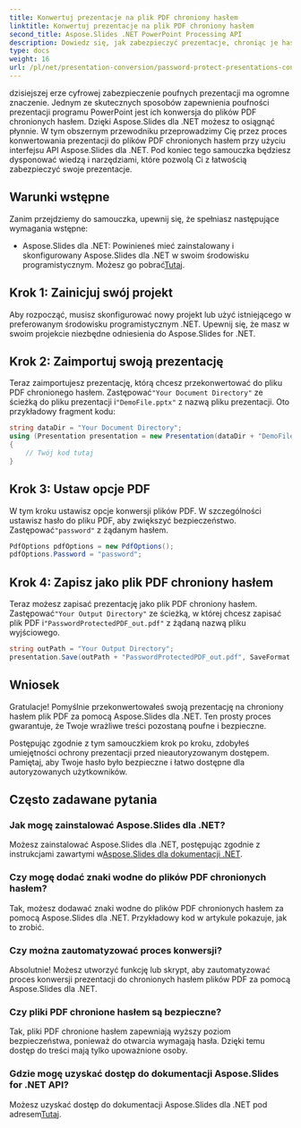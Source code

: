 ```yaml
---
title: Konwertuj prezentacje na plik PDF chroniony hasłem
linktitle: Konwertuj prezentacje na plik PDF chroniony hasłem
second_title: Aspose.Slides .NET PowerPoint Processing API
description: Dowiedz się, jak zabezpieczyć prezentacje, chroniąc je hasłem i konwertując je do plików PDF za pomocą Aspose.Slides dla .NET. Zwiększ bezpieczeństwo danych już teraz.
type: docs
weight: 16
url: /pl/net/presentation-conversion/password-protect-presentations-convert-to-password-protected-pdf/
---
```


dzisiejszej erze cyfrowej zabezpieczenie poufnych prezentacji ma ogromne znaczenie. Jednym ze skutecznych sposobów zapewnienia poufności prezentacji programu PowerPoint jest ich konwersja do plików PDF chronionych hasłem. Dzięki Aspose.Slides dla .NET możesz to osiągnąć płynnie. W tym obszernym przewodniku przeprowadzimy Cię przez proces konwertowania prezentacji do plików PDF chronionych hasłem przy użyciu interfejsu API Aspose.Slides dla .NET. Pod koniec tego samouczka będziesz dysponować wiedzą i narzędziami, które pozwolą Ci z łatwością zabezpieczyć swoje prezentacje.

## Warunki wstępne

Zanim przejdziemy do samouczka, upewnij się, że spełniasz następujące wymagania wstępne:

-  Aspose.Slides dla .NET: Powinieneś mieć zainstalowany i skonfigurowany Aspose.Slides dla .NET w swoim środowisku programistycznym. Możesz go pobrać[Tutaj](https://releases.aspose.com/slides/net/).

## Krok 1: Zainicjuj swój projekt

Aby rozpocząć, musisz skonfigurować nowy projekt lub użyć istniejącego w preferowanym środowisku programistycznym .NET. Upewnij się, że masz w swoim projekcie niezbędne odniesienia do Aspose.Slides for .NET.

## Krok 2: Zaimportuj swoją prezentację

Teraz zaimportujesz prezentację, którą chcesz przekonwertować do pliku PDF chronionego hasłem. Zastępować`"Your Document Directory"` ze ścieżką do pliku prezentacji i`"DemoFile.pptx"` z nazwą pliku prezentacji. Oto przykładowy fragment kodu:

```csharp
string dataDir = "Your Document Directory";
using (Presentation presentation = new Presentation(dataDir + "DemoFile.pptx"))
{
    // Twój kod tutaj
}
```

## Krok 3: Ustaw opcje PDF

 W tym kroku ustawisz opcje konwersji plików PDF. W szczególności ustawisz hasło do pliku PDF, aby zwiększyć bezpieczeństwo. Zastępować`"password"` z żądanym hasłem.

```csharp
PdfOptions pdfOptions = new PdfOptions();
pdfOptions.Password = "password";
```

## Krok 4: Zapisz jako plik PDF chroniony hasłem

 Teraz możesz zapisać prezentację jako plik PDF chroniony hasłem. Zastępować`"Your Output Directory"` ze ścieżką, w której chcesz zapisać plik PDF i`"PasswordProtectedPDF_out.pdf"` z żądaną nazwą pliku wyjściowego.

```csharp
string outPath = "Your Output Directory";
presentation.Save(outPath + "PasswordProtectedPDF_out.pdf", SaveFormat.Pdf, pdfOptions);
```

## Wniosek

Gratulacje! Pomyślnie przekonwertowałeś swoją prezentację na chroniony hasłem plik PDF za pomocą Aspose.Slides dla .NET. Ten prosty proces gwarantuje, że Twoje wrażliwe treści pozostaną poufne i bezpieczne.

Postępując zgodnie z tym samouczkiem krok po kroku, zdobyłeś umiejętności ochrony prezentacji przed nieautoryzowanym dostępem. Pamiętaj, aby Twoje hasło było bezpieczne i łatwo dostępne dla autoryzowanych użytkowników.

## Często zadawane pytania

### Jak mogę zainstalować Aspose.Slides dla .NET?

 Możesz zainstalować Aspose.Slides dla .NET, postępując zgodnie z instrukcjami zawartymi w[Aspose.Slides dla dokumentacji .NET](https://docs.aspose.com/slides/net/).

### Czy mogę dodać znaki wodne do plików PDF chronionych hasłem?

Tak, możesz dodawać znaki wodne do plików PDF chronionych hasłem za pomocą Aspose.Slides dla .NET. Przykładowy kod w artykule pokazuje, jak to zrobić.

### Czy można zautomatyzować proces konwersji?

Absolutnie! Możesz utworzyć funkcję lub skrypt, aby zautomatyzować proces konwersji prezentacji do chronionych hasłem plików PDF za pomocą Aspose.Slides dla .NET.

### Czy pliki PDF chronione hasłem są bezpieczne?

Tak, pliki PDF chronione hasłem zapewniają wyższy poziom bezpieczeństwa, ponieważ do otwarcia wymagają hasła. Dzięki temu dostęp do treści mają tylko upoważnione osoby.

### Gdzie mogę uzyskać dostęp do dokumentacji Aspose.Slides for .NET API?

 Możesz uzyskać dostęp do dokumentacji Aspose.Slides dla .NET pod adresem[Tutaj](https://reference.aspose.com/slides/net/).